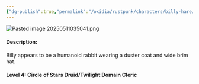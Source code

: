 ```yaml
---
{"dg-publish":true,"permalink":"/oxidia/rustpunk/characters/billy-hare/"}
---
```



![Pasted image 20250511035041.png](/img/user/Assets/Pasted%20image%2020250511035041.png)

#### Description:
Billy appears to be a humanoid rabbit wearing a duster coat and wide brim hat. 
#### Level 4: Circle of Stars Druid/Twilight Domain Cleric
